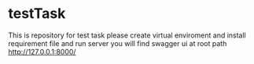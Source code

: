 # testTask
This is repository for test task
please create virtual enviroment and install requirement file
and run server you will find swagger ui at root path http://127.0.0.1:8000/
